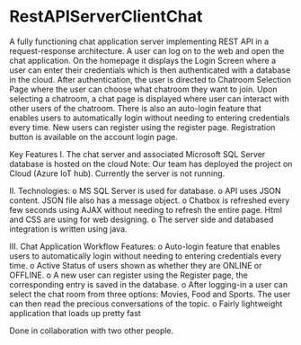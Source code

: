 # RestAPIServerClientChat
A fully functioning chat application server implementing REST API in a request-response architecture.
A user can log on to the web and open the chat application. On the homepage it displays the Login Screen where a user can 
enter their credentials which is then authenticated with a database in the cloud. After authentication, the user is directed 
to Chatroom Selection Page where the user can choose what chatroom they want to join. Upon selecting a chatroom, a chat page 
is displayed where user can interact with other users of the chatroom. There is also an auto-login feature that enables users
to automatically login without needing to entering credentials every time. New users can register using the register page. 
Registration button is available on the account login page.


Key Features
I. The chat server and associated Microsoft SQL Server database is hosted on the cloud 
Note: Our team has deployed the project on Cloud (Azure IoT hub). 
Currently the server is not running.

II. Technologies:
o MS SQL Server is used for database. 
o API uses JSON content. JSON file also has a message object. 
o Chatbox is refreshed every few seconds using AJAX without needing to refresh the entire page. Html and CSS are using for web designing. 
o The server side and databased integration is written using java.

III. Chat Application Workflow Features:
o Auto-login feature that enables users to automatically login without needing to entering credentials every time. 
o Active Status of users shown as whether they are ONLINE or OFFLINE. 
o A new user can register using the Register page, the corresponding entry is saved in the database. 
o After logging-in a user can select the chat room from three options: Movies, Food and Sports. The user can then read the precious conversations of the topic. 
o Fairly lightweight application that loads up pretty fast

Done in collaboration with two other people.
